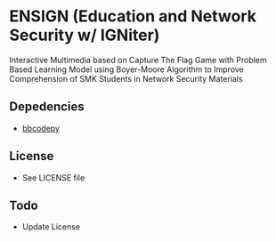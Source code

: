 # ENSIGN (Education and Network Security w/ IGNiter)

Interactive Multimedia based on Capture The Flag Game with Problem Based Learning Model using Boyer-Moore Algorithm to Improve Comprehension of SMK Students in Network Security Materials 

## Depedencies

* [bbcodepy](https://github.com/vishnevskiy/bbcodepy)

## License

* See LICENSE file

## Todo

* Update License
